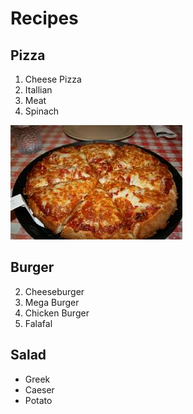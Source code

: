 Recipes
=======

Pizza
-----

1. Cheese Pizza
1. Itallian
1. Meat
2. Spinach

![This is a Pizza](/pizza.jpg "Grand Pizza")

Burger
------

2. Cheeseburger
3. Mega Burger
4. Chicken Burger
4. Falafal

Salad
-----

- Greek
- Caeser
- Potato
